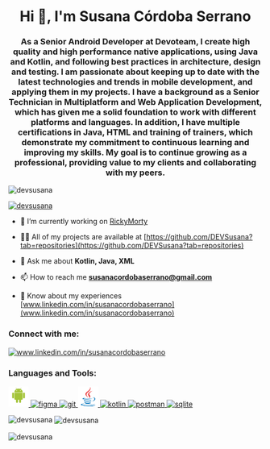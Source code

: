 <h1 align="center">Hi 👋, I'm Susana Córdoba Serrano</h1>
<h3 align="center">As a Senior Android Developer at Devoteam, I create high quality and high performance native applications, using Java and Kotlin, and following best practices in architecture, design and testing. I am passionate about keeping up to date with the latest technologies and trends in mobile development, and applying them in my projects. I have a background as a Senior Technician in Multiplatform and Web Application Development, which has given me a solid foundation to work with different platforms and languages. In addition, I have multiple certifications in Java, HTML and training of trainers, which demonstrate my commitment to continuous learning and improving my skills. My goal is to continue growing as a professional, providing value to my clients and collaborating with my peers. </h3>

<p align="left"> <img src="https://komarev.com/ghpvc/?username=devsusana&label=Profile%20views&color=0e75b6&style=flat" alt="devsusana" /> </p>

<p align="left"> <a href="https://github.com/ryo-ma/github-profile-trophy"><img src="https://github-profile-trophy.vercel.app/?username=devsusana" alt="devsusana" /></a> </p>

- 🔭 I’m currently working on [RickyMorty](https://github.com/DEVSusana/RickyMorty)

- 👨‍💻 All of my projects are available at [https://github.com/DEVSusana?tab=repositories](https://github.com/DEVSusana?tab=repositories)

- 💬 Ask me about **Kotlin, Java, XML**

- 📫 How to reach me **susanacordobaserrano@gmail.com**

- 📄 Know about my experiences [www.linkedin.com/in/susanacordobaserrano](www.linkedin.com/in/susanacordobaserrano)

<h3 align="left">Connect with me:</h3>
<p align="left">
<a href="https://linkedin.com/in/www.linkedin.com/in/susanacordobaserrano" target="blank"><img align="center" src="https://raw.githubusercontent.com/rahuldkjain/github-profile-readme-generator/master/src/images/icons/Social/linked-in-alt.svg" alt="www.linkedin.com/in/susanacordobaserrano" height="30" width="40" /></a>
</p>

<h3 align="left">Languages and Tools:</h3>
<p align="left"> <a href="https://developer.android.com" target="_blank" rel="noreferrer"> <img src="https://raw.githubusercontent.com/devicons/devicon/master/icons/android/android-original-wordmark.svg" alt="android" width="40" height="40"/> </a> <a href="https://www.figma.com/" target="_blank" rel="noreferrer"> <img src="https://www.vectorlogo.zone/logos/figma/figma-icon.svg" alt="figma" width="40" height="40"/> </a> <a href="https://git-scm.com/" target="_blank" rel="noreferrer"> <img src="https://www.vectorlogo.zone/logos/git-scm/git-scm-icon.svg" alt="git" width="40" height="40"/> </a> <a href="https://www.java.com" target="_blank" rel="noreferrer"> <img src="https://raw.githubusercontent.com/devicons/devicon/master/icons/java/java-original.svg" alt="java" width="40" height="40"/> </a> <a href="https://kotlinlang.org" target="_blank" rel="noreferrer"> <img src="https://www.vectorlogo.zone/logos/kotlinlang/kotlinlang-icon.svg" alt="kotlin" width="40" height="40"/> </a> <a href="https://postman.com" target="_blank" rel="noreferrer"> <img src="https://www.vectorlogo.zone/logos/getpostman/getpostman-icon.svg" alt="postman" width="40" height="40"/> </a> <a href="https://www.sqlite.org/" target="_blank" rel="noreferrer"> <img src="https://www.vectorlogo.zone/logos/sqlite/sqlite-icon.svg" alt="sqlite" width="40" height="40"/> </a> </p>

<p><img align="left" src="https://github-readme-stats.vercel.app/api/top-langs?username=devsusana&show_icons=true&locale=en&layout=compact" alt="devsusana" /></p>

<p>&nbsp;<img align="center" src="https://github-readme-stats.vercel.app/api?username=devsusana&show_icons=true&locale=en" alt="devsusana" /></p>

<p><img align="center" src="https://github-readme-streak-stats.herokuapp.com/?user=devsusana&" alt="devsusana" /></p>

